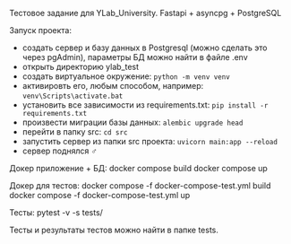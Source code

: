Тестовое задание для YLab_University.
Fastapi + asyncpg + PostgreSQL

Запуск проекта:

- создать сервер и базу данных в Postgresql (можно сделать это через pgAdmin), параметры БД можно найти в файле .env
- открыть директорию ylab_test
- создать виртуальное окружение:
`python -m venv venv`
- активировть его, любым способом, например:
`venv\Scripts\activate.bat`
- установить все зависимости из requirements.txt:
`pip install -r requirements.txt`
- произвести миграции базы данных:
`alembic upgrade head`
- перейти в папку src:
`cd src`
- запустить сервер из папки src проекта:
`uvicorn main:app --reload`
- сервер поднялся ♂

Докер приложение + БД:
docker compose build
docker compose up


Докер для тестов:
docker compose -f docker-compose-test.yml build
docker compose -f docker-compose-test.yml up

Тесты:
pytest -v -s tests/




Тесты и результаты тестов можно найти в папке tests.

